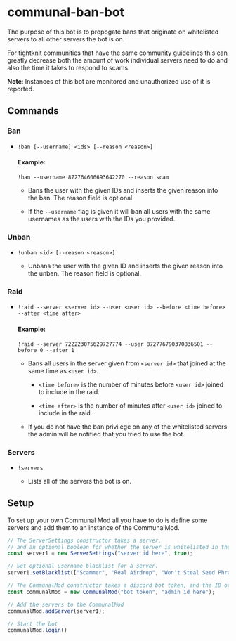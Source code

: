 # communal-ban-bot

The purpose of this bot is to propogate bans that originate on whitelisted servers to all other servers the bot is on.

For tightknit communities that have the same community guidelines this can greatly decrease both the amount of work individual servers need to do and also the time it takes to respond to scams.

**Note**: Instances of this bot are monitored and unauthorized use of it is reported.

## Commands

### Ban

- `!ban [--username] <ids> [--reason <reason>]`

   #### Example:
   ```
   !ban --username 872764606693642270 --reason scam
   ```

  - Bans the user with the given IDs and inserts the given reason into the ban. The reason field is optional.

  - If the `--username` flag is given it will ban all users with the same usernames as the users with the IDs you provided.
### Unban
- `!unban <id> [--reason <reason>]`

  - Unbans the user with the given ID and inserts the given reason into the unban. The reason field is optional.

### Raid
- `!raid --server <server id> --user <user id> --before <time before> --after <time after>`
   
   #### Example:
   ```
   !raid --server 722223075629727774 --user 872776790370836501 --before 0 --after 1
   ```

  - Bans all users in the server given from `<server id>` that joined at the same time as `<user id>`.

    - `<time before>` is the number of minutes before `<user id>` joined to include in the raid.

    - `<time after>` is the number of minutes after `<user id>` joined to include in the raid.

  - If you do not have the ban privilege on any of the whitelisted servers the admin will be notified that you tried to use the bot.

### Servers
- `!servers`

  - Lists all of the servers the bot is on.

## Setup

To set up your own Communal Mod all you have to do is define some servers and add them to an instance of the CommunalMod.

```js
// The ServerSettings constructor takes a server, 
// and an optional boolean for whether the server is whitelisted in the bot.
const server1 = new ServerSettings("server id here", true);

// Set optional username blacklist for a server.
server1.setBlacklist(["Scammer", "Real Airdrop", "Won't Steal Seed Phrase"]);

// The CommunalMod constructor takes a discord bot token, and the ID of the bot's admin.
const communalMod = new CommunalMod("bot token", "admin id here");

// Add the servers to the CommunalMod
communalMod.addServer(server1);

// Start the bot
communalMod.login()
```
